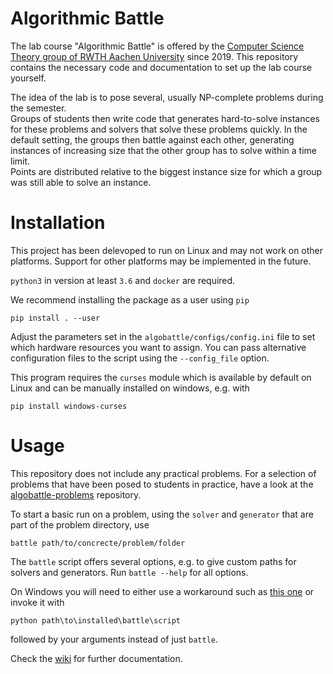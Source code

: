 # Algorithmic Battle

The lab course "Algorithmic Battle" is offered by the 
[Computer Science Theory group of RWTH Aachen University](https://tcs.rwth-aachen.de/)
since 2019. This repository contains the necessary code and documentation to
set up the lab course yourself.

The idea of the lab is to pose several, usually NP-complete problems during the
semester.  
Groups of students then write code that generates hard-to-solve instances for
these problems and solvers that solve these problems quickly. In the default
setting, the groups then battle against each other, generating instances of
increasing size that the other group has to solve within a time limit.  
Points are distributed relative to the biggest instance size for which a group
was still able to solve an instance.

# Installation
This project has been delevoped to run on Linux and may not work on other
platforms. Support for other platforms may be implemented in the future.

`python3` in version at least `3.6` and `docker` are required.

We recommend installing the package as a user using `pip`
```
pip install . --user
```

Adjust the parameters set in the `algobattle/configs/config.ini` file to set
which hardware resources you want to assign. You can pass alternative
configuration files to the script using the `--config_file` option.

This program requires the `curses` module which is available by default on Linux
and can be manually installed on windows, e.g. with
```
pip install windows-curses
```

# Usage
This repository does not include any practical problems. For a selection of problems
that have been posed to students in practice, have a look at the
[algobattle-problems](https://github.com/Benezivas/algobattle-problems) repository.

To start a basic run on a problem, using the `solver` and `generator` that
are part of the problem directory, use
```
battle path/to/concrecte/problem/folder
```

The `battle` script offers several options, e.g. to give custom paths for
solvers and generators. Run `battle --help` for all options.

On Windows you will need to either use a workaround such as [this one](https://stackoverflow.com/a/55619189)
or invoke it with
```
python path\to\installed\battle\script
```
followed by your arguments instead of just `battle`.

Check the [wiki](https://github.com/Benezivas/algobattle/wiki) for further documentation.